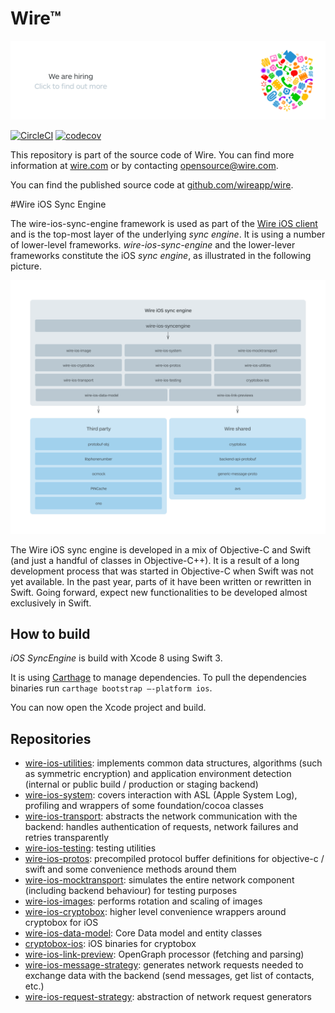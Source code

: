 # Wire™

[![Wire logo](https://github.com/wireapp/wire/blob/master/assets/header-small.png?raw=true)](https://wire.com/jobs/)


[![CircleCI](https://circleci.com/gh/wireapp/wire-ios-sync-engine.svg?style=shield)](https://circleci.com/gh/wireapp/wire-ios-sync-engine) [![codecov](https://codecov.io/gh/wireapp/wire-ios-sync-engine/branch/develop/graph/badge.svg)](https://codecov.io/gh/wireapp/wire-ios-sync-engine)

This repository is part of the source code of Wire. You can find more information at [wire.com](https://wire.com) or by contacting opensource@wire.com.

You can find the published source code at [github.com/wireapp/wire](https://github.com/wireapp/wire).

#Wire iOS Sync Engine

The wire-ios-sync-engine framework is used as part of the [Wire iOS client](http://github.com/wireapp/wire-ios) and is the top-most layer of the underlying *sync engine*. It is using a number of lower-level frameworks. *wire-ios-sync-engine* and the lower-lever frameworks constitute the iOS *sync engine*, as illustrated in the following picture.

![iOS architecture](https://github.com/wireapp/wire/blob/master/assets/ios-se-architecture.png?raw=true)

The Wire iOS sync engine is developed in a mix of Objective-C and Swift (and just a handful of classes in Objective-C++). It is a result of a long development process that was started in Objective-C when Swift was not yet available. In the past year, parts of it have been written or rewritten in Swift. Going forward, expect new functionalities to be developed almost exclusively in Swift.

## How to build

*iOS SyncEngine* is build with Xcode 8 using Swift 3.

It is using [Carthage](https://github.com/Carthage/Carthage) to manage dependencies. To pull the dependencies binaries run `carthage bootstrap —-platform ios`.

You can now open the Xcode project and build.

## Repositories

- [wire-ios-utilities](https://github.com/wireapp/wire-ios-utilities): implements common data structures, algorithms (such as symmetric encryption) and application environment detection (internal or public build / production or staging backend)
- [wire-ios-system](https://github.com/wireapp/wire-ios-system): covers interaction with ASL (Apple System Log), profiling and wrappers of some foundation/cocoa classes
- [wire-ios-transport](https://github.com/wireapp/wire-ios-transport): abstracts the network communication with the backend: handles authentication of requests, network failures and retries transparently
- [wire-ios-testing](https://github.com/wireapp/wire-ios-testing): testing utilities
- [wire-ios-protos](https://github.com/wireapp/wire-ios-protos): precompiled protocol buffer definitions for objective-c / swift and some convenience methods around them
- [wire-ios-mocktransport](https://github.com/wireapp/wire-ios-mocktransport): simulates the entire network component (including backend behaviour) for testing purposes
- [wire-ios-images](https://github.com/wireapp/wire-ios-images): performs rotation and scaling of images
- [wire-ios-cryptobox](https://github.com/wireapp/wire-ios-cryptobox): higher level convenience wrappers around cryptobox for iOS
- [wire-ios-data-model](https://github.com/wireapp/wire-ios-data-model): Core Data model and entity classes
- [cryptobox-ios](https://github.com/wireapp/cryptobox-ios): iOS binaries for cryptobox
- [wire-ios-link-preview](http://github.com/wireapp/wire-ios-link-preview): OpenGraph processor (fetching and parsing)
- [wire-ios-message-strategy](http://github.com/wireapp/wire-ios-message-strategy): generates network requests needed to exchange data with the backend (send messages, get list of contacts, etc.)
- [wire-ios-request-strategy](http://github.com/wireapp/wire-ios-request-strategy): abstraction of network request generators

